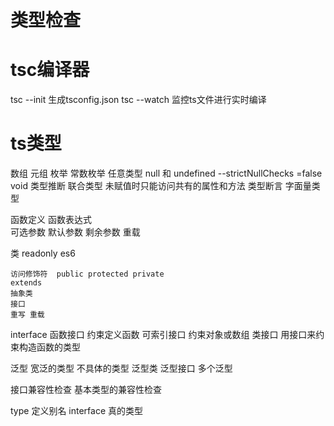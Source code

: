 # 类型检查

# tsc编译器
tsc --init 生成tsconfig.json 
tsc --watch 监控ts文件进行实时编译
# ts类型
数组
元组
枚举
常数枚举
任意类型
null 和 undefined   --strictNullChecks =false
void
类型推断
联合类型 未赋值时只能访问共有的属性和方法
类型断言
字面量类型

函数定义 函数表达式  
可选参数 默认参数 剩余参数
重载

类
readonly 
es6
```
访问修饰符  public protected private 
extends
抽象类
接口
重写 重载
```
interface
函数接口   约束定义函数
可索引接口 约束对象或数组
类接口 用接口来约束构造函数的类型


泛型 宽泛的类型 不具体的类型
泛型类
泛型接口
多个泛型

接口兼容性检查
基本类型的兼容性检查


type 定义别名
interface 真的类型


